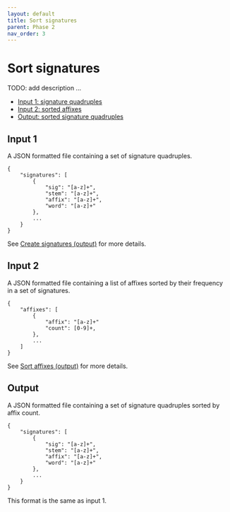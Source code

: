```yaml
---
layout: default
title: Sort signatures
parent: Phase 2
nav_order: 3
---
```


# Sort signatures

TODO: add description ...

+ [Input 1: signature quadruples](#input-1)
+ [Input 2: sorted affixes](#input-2)
+ [Output: sorted signature quadruples](#output)

## Input 1

A JSON formatted file containing a set of signature quadruples.

```
{
    "signatures": [
        {
            "sig": "[a-z]+",
            "stem": "[a-z]+",
            "affix": "[a-z]+",
            "word": "[a-z]+"
        },
        ...
    }
}
```

See [Create signatures (output)](../Phase1/CreateSignatures.html#output) for more details.

## Input 2

A JSON formatted file containing a list of affixes sorted by their frequency in a set of signatures.

```
{
    "affixes": [
        {
            "affix": "[a-z]+"
            "count": [0-9]+,
        },
        ...
    ]
}
```

See [Sort affixes (output)](../Phase1/SortAffixes#output) for more details.

## Output

A JSON formatted file containing a set of signature quadruples sorted by affix count.

```
{
    "signatures": [
        {
            "sig": "[a-z]+",
            "stem": "[a-z]+",
            "affix": "[a-z]+",
            "word": "[a-z]+"
        },
        ...
    }
}
```

This format is the same as input 1.
